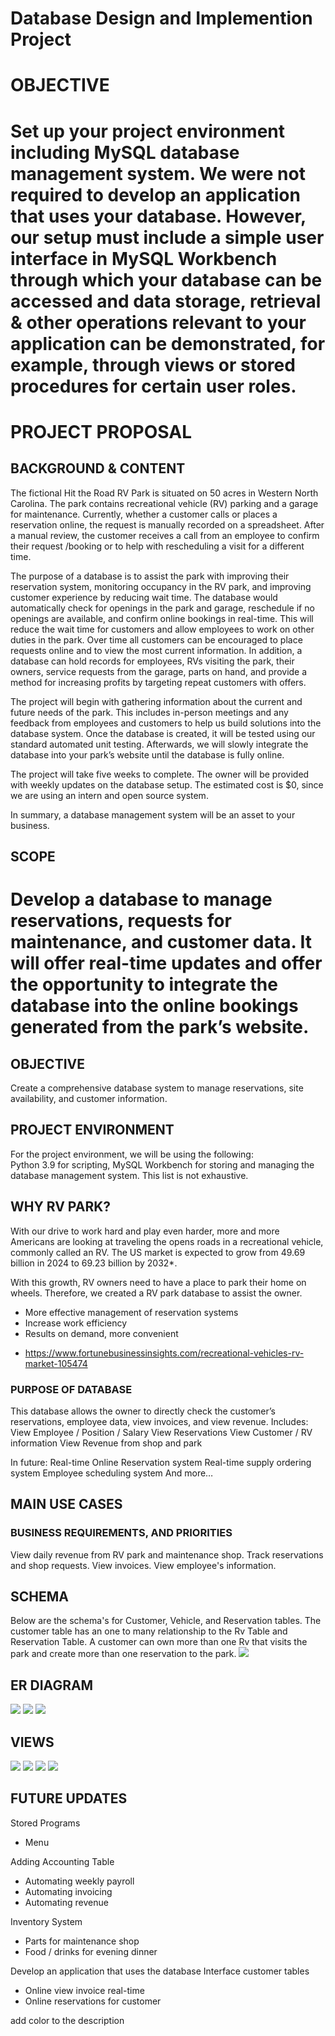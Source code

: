 Database Design and Implemention Project
============
# **OBJECTIVE**
Set up your project environment including MySQL database management system. We were not required to develop an application that uses your database. However, our setup must include a simple user interface in MySQL Workbench through which your database can be accessed and data storage, retrieval & other operations relevant to your application can be demonstrated, for example, through views or stored procedures for certain user roles.
================
# **PROJECT PROPOSAL**
## BACKGROUND & CONTENT
The fictional Hit the Road RV Park is situated on 50 acres in Western North Carolina.  The park contains recreational vehicle (RV) parking and a garage for maintenance.   Currently, whether a customer calls or places a reservation online, the request is manually recorded on a spreadsheet.  After a manual review, the customer receives a call from an employee to confirm their request /booking or to help with rescheduling a visit for a different time.   

The purpose of a database is to assist the park with improving their reservation system, monitoring occupancy in the RV park, and improving customer experience by reducing wait time. The database would automatically check for openings in the park and garage, reschedule if no openings are available, and confirm online bookings in real-time.  This will reduce the wait time for customers and allow employees to work on other duties in the park. Over time all customers can be encouraged to place requests online and to view the most current information.  In addition, a database can hold records for 
employees, RVs visiting the park, their owners, service requests from the garage, parts on hand, and provide a method for increasing profits by targeting repeat customers with offers. 

The project will begin with gathering information about the current and future needs of the park.  This includes in-person meetings and any feedback from employees and customers to help us build solutions into the database system. Once the database is created, it will be tested using our standard automated unit testing.  Afterwards, we will slowly integrate the database into your park’s website until the database is fully online. 

The project will take five weeks to complete.  The owner will be provided with weekly updates on the database setup.  The estimated cost is $0, since we are using an intern and open source system. 

In summary, a database management system will be an asset to your business. 

## SCOPE
Develop a database to manage reservations, requests for maintenance, and customer data.  It will offer real-time updates and offer the opportunity to integrate the database into the online bookings generated from the park’s website. 
=======
## OBJECTIVE
Create a comprehensive database system to manage reservations, site availability, and customer information. 

## PROJECT ENVIRONMENT 
For the project environment, we will be using the following:   
Python 3.9 for scripting, MySQL Workbench for storing and managing the database management system.  This list is not exhaustive. 

## **WHY RV PARK?**
With our drive to work hard and play even harder, more and more Americans are looking at traveling the opens roads in a recreational vehicle, commonly called an RV.  The US market is expected to grow from 49.69 billion in 2024 to 69.23 billion by 2032*. 

With this growth, RV owners need to have a place to park their home on wheels.
Therefore, we created a RV park database to assist the owner.
- More effective management of reservation systems
- Increase work efficiency 
- Results on demand, more convenient

* https://www.fortunebusinessinsights.com/recreational-vehicles-rv-market-105474

### PURPOSE OF DATABASE
This database allows the owner to directly check the customer’s reservations, employee data, view invoices, and view revenue.
Includes:
View Employee / Position / Salary
View Reservations 
View Customer / RV information
View Revenue from shop and park
 
In future:
Real-time Online Reservation system
Real-time supply ordering system
Employee scheduling system
And more…

## MAIN USE CASES

### **BUSINESS REQUIREMENTS, AND PRIORITIES**
View daily revenue from RV park and maintenance shop.
Track reservations and shop requests.
View invoices.
View employee's information.

## **SCHEMA**
Below are the schema's for Customer, Vehicle, and Reservation tables.  The customer table has an one to many relationship to the Rv Table and Reservation Table.  A customer can own more than one Rv that visits the park and create more than one reservation to the park.
<img src="images/schema.png "/>

## **ER DIAGRAM**
<img src="images/ERD1.png "/>
<img src="images/ERD2.png "/>
<img src="images/ERD.png "/>

## **VIEWS**
<img src="images/view1.png "/>
<img src="images/view2.png "/>
<img src="images/view3.png "/>
<img src="images/view5.png "/>


## **FUTURE UPDATES**
Stored Programs
- Menu 

Adding Accounting Table
- Automating weekly payroll
- Automating invoicing
- Automating revenue

Inventory System
- Parts for maintenance shop
- Food / drinks for evening dinner

Develop an application that uses the database
Interface customer tables
- Online view invoice real-time
- Online reservations for customer

add color to the description